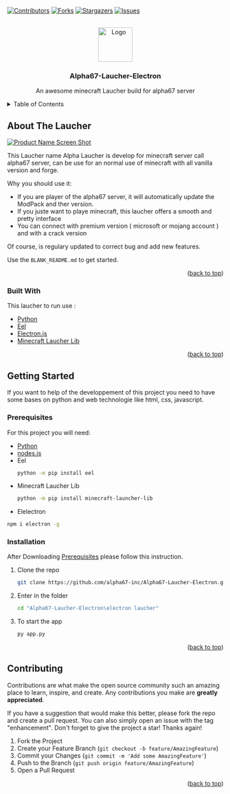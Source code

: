 [![Contributors][contributors-shield]][contributors-url]
[![Forks][forks-shield]][forks-url]
[![Stargazers][stars-shield]][stars-url]
[![Issues][issues-shield]][issues-url]



<!-- PROJECT LOGO -->
<br />
<div align="center">
  <a href="https://github.com/alpha67-inc/Alpha67-Laucher-Electron/">
    <img src="img/test.jpeg" alt="Logo" width="80" height="80">
  </a> 

  <h3 align="center">Alpha67-Laucher-Electron</h3>

  <p align="center">
    An awesome minecraft Laucher build for alpha67 server
</div>



<!-- TABLE OF CONTENTS -->
<details>
  <summary>Table of Contents</summary>
  <ol>
    <li>
      <a href="#about-the-project">About The Project</a>
      <ul>
        <li><a href="#built-with">Built With</a></li>
      </ul>
    </li>
    <li>
      <a href="#getting-started">Getting Started</a>
      <ul>
        <li><a href="#prerequisites">Prerequisites</a></li>
        <li><a href="#installation">Installation</a></li>
      </ul>
    </li>
    <li><a href="#usage">Usage</a></li>
    <li><a href="#roadmap">Roadmap</a></li>
    <li><a href="#contributing">Contributing</a></li>
    <li><a href="#Acknowledgments">Acknowledgments</a></li>
  </ol>
</details>



<!-- ABOUT THE PROJECT -->
## About The Laucher

[![Product Name Screen Shot][product-screenshot]](https://example.com)

This Laucher name Alpha Laucher is develop for minecraft server call alpha67 server, can be use for an normal use of minecraft with all vanilla version and forge.

Why you should use it:
* If you are player of the alpha67 server, it will automatically update the ModPack and ther version.
* If you juste want to playe minecraft, this laucher offers a smooth and pretty interface
* You can connect with premium version ( microsoft or mojang account ) and with a crack version

Of course, is regulary updated to correct bug and add new features.

Use the `BLANK_README.md` to get started.

<p align="right">(<a href="#top">back to top</a>)</p>



### Built With

This laucher to run use : 

* [Python](https://www.python.org/)
* [Eel](https://github.com/ChrisKnott/Eel)
* [Electron.js](https://www.electronjs.org/)
* [Minecraft Laucher Lib](https://gitlab.com/JakobDev/minecraft-launcher-lib)

<p align="right">(<a href="#top">back to top</a>)</p>



<!-- GETTING STARTED -->
## Getting Started

If you want to help of the developpement of this project you need to have some bases on python and web technologie like html, css, javascript.

### Prerequisites

For this project you will need:

* [Python](https://www.python.org/)
* [nodes.js](https://nodejs.org/en/)
* Eel 
  ```sh
  python -m pip install eel
  ```
* Minecraft Laucher Lib
  ```sh
  python -m pip install minecraft-launcher-lib
  ```
 * Elelectron
  ```sh
  npm i electron -g
  ```


### Installation

After Downloading <a href="#### Prerequisites">Prerequisites</a> please follow this instruction.

1. Clone the repo
   ```sh
   git clone https://github.com/alpha67-inc/Alpha67-Laucher-Electron.git
   ```

2. Enter in the folder
   ```sh
   cd "Alpha67-Laucher-Electron\electron laucher"
   ```
3. To start the app
   ```sh
   py app.py
   ```

<p align="right">(<a href="#top">back to top</a>)</p>


<!-- CONTRIBUTING -->
## Contributing

Contributions are what make the open source community such an amazing place to learn, inspire, and create. Any contributions you make are **greatly appreciated**.

If you have a suggestion that would make this better, please fork the repo and create a pull request. You can also simply open an issue with the tag "enhancement".
Don't forget to give the project a star! Thanks again!

1. Fork the Project
2. Create your Feature Branch (`git checkout -b feature/AmazingFeature`)
3. Commit your Changes (`git commit -m 'Add some AmazingFeature'`)
4. Push to the Branch (`git push origin feature/AmazingFeature`)
5. Open a Pull Request

<p align="right">(<a href="#top">back to top</a>)</p>



<!-- MARKDOWN LINKS & IMAGES -->
<!-- https://www.markdownguide.org/basic-syntax/#reference-style-links -->
[contributors-shield]: https://img.shields.io/github/contributors/alpha67-inc/Alpha67-Laucher-Electron.svg?style=for-the-badge
[contributors-url]: https://github.com/alpha67-inc/Alpha67-Laucher-Electron/graphs/contributors
[forks-shield]: https://img.shields.io/github/forks/alpha67-inc/Alpha67-Laucher-Electron.svg?style=for-the-badge
[forks-url]: https://github.com/alpha67-inc/Alpha67-Laucher-Electron/network/members
[stars-shield]: https://img.shields.io/github/stars/alpha67-inc/Alpha67-Laucher-Electron.svg?style=for-the-badge
[stars-url]: https://github.com/alpha67-inc/Alpha67-Laucher-Electron/stargazers
[issues-shield]: https://img.shields.io/github/issues/alpha67-inc/Alpha67-Laucher-Electron.svg?style=for-the-badge
[issues-url]: https://github.com/alpha67-inc/Alpha67-Laucher-Electron/issues
[license-shield]: https://img.shields.io/github/license/alpha67-inc/Alpha67-Laucher-Electron.svg?style=for-the-badge
[license-url]: https://github.com/alpha67-inc/Alpha67-Laucher-Electron/blob/master/LICENSE.txt
[product-screenshot]: images/screenshot.png
